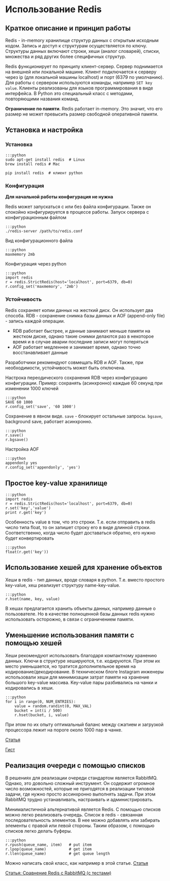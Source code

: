 # Использование Redis

## Краткое описание и принцип работы

Redis - in-memory хранилище структур данных с открытым исходным кодом. Запись и доступ к структурам осуществляется по ключу. Структуры данных включают строки, хеши (аналог словарей), списки, множества и ряд других более специфичных структур.

Redis функционирует по принципу клиент-сервер. Сервер поднимается на внешней или локальной машине. Клиент подключается к серверу через ip (для локальной машины localhost) и порт (6379 по умолчанию). Для работы с сервером используются команды, например `SET key value`. Клиенты реализованы для языков программирования в виде интерфейса. В Python это специальный класс с методами, повторяющими названия команд. 

**Ограничение по памяти**. Redis работает in-memory. Это значит, что его размер не может превысить размер свободной оперативной памяти.

## Установка и настройка

### Установка

    :::python
    sudo apt-get install redis  # Linux
    brew install redis # Mac
    
    pip install redis  # клиент python

### Конфигурация

**Для начальной работы конфигурация не нужна**

Redis может запускаться с или без файла конфигурации. Также он спокойно конфигурируется в процессе работы. Запуск сервера с конфигурационным файлом

    :::python
    ./redis-server /path/to/redis.conf

Вид конфигурационного файла

    :::python
    maxmemory 2mb

Конфигурация через python

    :::python
    import redis
    r = redis.StrictRedis(host='localhost', port=6379, db=0)
    r.config_set('maxmemory', '2mb')

### Устойчивость

Redis сохраняет копии данных на жесткий диск. Он использует два способа. RDB - сохранение снимка базы данных и AOF (append-only file) - запись каждой операции. 

* RDB работает быстрее, и данные занимают меньше памяти на жестком диске, однако такие снимки делаются раз в некоторое время и в случае аварии последние записи могут потеряться
* AOF работает медленнее и занимает время, однако точно восстанавливает данные

Разработчики рекомендуют совмещать RDB и AOF. Также, при необходимости, устойчивость может быть отключена.

Настрока переодического сохранения RDB через конфигурацию конфигурации. Пример: сохранять (асинхронно) каждые 60 секунд при изменении 1000 ключей

    :::python
    SAVE 60 1000
    r.config_set('save', '60 1000')

Сохранение в явном виде. `save` - блокирует остальные запросы. `bgsave`, background save, работает асинхронно.

    :::python
    r.save()
    r.bgsave()

Настройка AOF

    :::python
    appendonly yes
    r.config_set('appendonly', 'yes')


## Простое key-value хранилище

    :::python
    import redis
    r = redis.StrictRedis(host='localhost', port=6379, db=0)
    r.set('key','value')
    print r.get('key')

Особенность value в том, что это строки. Т.е. если отправить в redis число типа float, то он запишет строку его в виде длинной строки. Соответственно, когда число будет доставаться обратно, его нужно будет конвертировать 

    :::python
    float(r.get('key'))

## Использование хешей для хранение объектов

Хеши в redis - тип данных, вроде словаря в python. Т.е. вместо простого key-value, хеш реализует структуру name-key-value.

    :::python
    r.hset(name, key, value)

В хешах предлагается хранить объекты данных, например данные о пользователе. Но в качестве полноценной базы данных redis нужно использовать осторожно, в связи с ограничением памяти.

## Уменьшение использования памяти с помощью хешей

Хеши рекомендуют использовать благодаря компактному хранению данных. Ключи в структуре хешируются, т.е. кодируются. При этом их место уменьшается, но тратится дополнительное время на кодирование/декодирование. В техническом блоге Instagram инженеры использовали хеши для минимизации затрат памяти на хранение большого key-value массива. Key-value пары разбивались на чанки и кодировались в хеши. 

    :::python
    for i in range(0, NUM_ENTRIES):
        value = random.randint(0, MAX_VAL)
        bucket = int(i / 500)
        r.hset(bucket, i, value)

При этом по их опыту оптимальный баланс между сжатием и загрузкой процессора лежит на пороге около 1000 пар в чанке.

[Статья](http://instagram-engineering.tumblr.com/post/12202313862/storing-hundreds-of-millions-of-simple-key-value)

[Гист](https://gist.github.com/mikeyk/1329319)

## Реализация очереди с помощью списков

В решениях для реализации очереди стандартом является RabbitMQ. Однако, это довольно сложный инструмент. Он содержит огромное число возможностей, которые не пригодятся в реализации типовой задачи, где нужно просто ассинхронно выполнять задачи. При этом RabbitMQ трудно устанавливать, настраивать и администрировать.

Минималистичной альтернативой является Redis. С помощью списков можно легко реализовать очередь. Список в redis - связанная последовательность элементов. В нее можно добавлять или забирать элементы с правой или левой стороны. Таким образом, с помощью списков легко делать буферы.

    :::python
    r.rpush(queue_name, item)   # put item
    r.lpop(queue_name)          # get item
    r.llen(queue_name)          # get queue length

Можно написать свой класс, как например в этой статье. [Статья](http://peter-hoffmann.com/2012/python-simple-queue-redis-queue.html)

[Статья: Сравнение Redis с RabbitMQ (с тестами)](http://www.minvolai.com/blog/2013/10/RabbitMQ-vs-Redis-as-Message-Brokers/rabbitmq-vs-redis-message-broker/)
